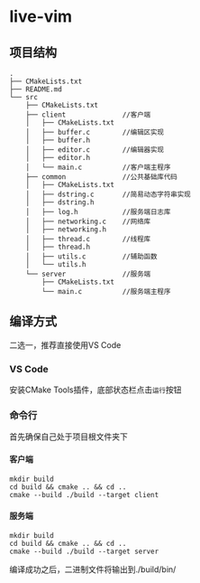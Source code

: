 # live-vim

## 项目结构

```
.
├── CMakeLists.txt
├── README.md
└── src
    ├── CMakeLists.txt
    ├── client              //客户端
    │   ├── CMakeLists.txt
    │   ├── buffer.c        //编辑区实现
    │   ├── buffer.h
    │   ├── editor.c        //编辑器实现
    │   ├── editor.h
    │   └── main.c          //客户端主程序
    ├── common              //公共基础库代码
    │   ├── CMakeLists.txt
    │   ├── dstring.c       //简易动态字符串实现
    │   ├── dstring.h
    │   ├── log.h           //服务端日志库
    │   ├── networking.c    //网络库
    │   ├── networking.h
    │   ├── thread.c        //线程库
    │   ├── thread.h
    │   ├── utils.c         //辅助函数
    │   └── utils.h
    └── server              //服务端
        ├── CMakeLists.txt
        └── main.c          //服务端主程序
```

## 编译方式

二选一，推荐直接使用VS Code

### VS Code

安装CMake Tools插件，底部状态栏点击`运行`按钮

### 命令行

首先确保自己处于项目根文件夹下

#### 客户端
```shell
mkdir build
cd build && cmake .. && cd ..
cmake --build ./build --target client
```

#### 服务端
```shell
mkdir build
cd build && cmake .. && cd ..
cmake --build ./build --target server
```

编译成功之后，二进制文件将输出到./build/bin/